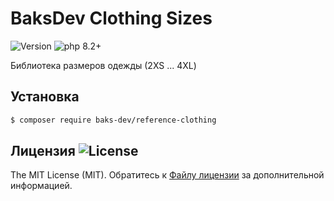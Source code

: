 # BaksDev Clothing Sizes

![Version](https://img.shields.io/badge/version-7.0.0-blue) ![php 8.2+](https://img.shields.io/badge/php-min%208.1-red.svg)

Библиотека размеров одежды (2XS ... 4XL)

## Установка

``` bash
$ composer require baks-dev/reference-clothing
```

## Лицензия ![License](https://img.shields.io/badge/MIT-green)

The MIT License (MIT). Обратитесь к [Файлу лицензии](LICENSE.md) за дополнительной информацией.

